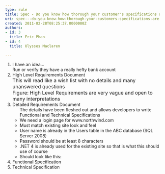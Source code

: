 ```yaml
---
type: rule
title: Spec - Do you know how thorough your customer's specifications are? (There are 5 levels)
uri: spec---do-you-know-how-thorough-your-customers-specifications-are-there-are-5-levels
created: 2011-02-28T08:25:37.0000000Z
authors:
- id: 3
  title: Eric Phan
- id: 4
  title: Ulysses Maclaren

---
```




<span class='intro'> 
  <ol>
    <li>I have an idea…&#160;<br>
    Run or verify they have a really hefty bank account </li>
    <li>High Level Requirements Document<br>
    <font class="ms-rteCustom-GreyBox" size="+0">This will read like a wish list with no details and many unanswered questions<br>
    </font><font class="ms-rteCustom-FigureNormal" size="+0">Figure&#58; High Level Requirements are very vague and open to many interpretations</font> </li>
    <li>Detailed Requirements Document<br>
    <ul>The details have been fleshed out and allows developers to write Functional and Technical Specifications<br>
        <li>We need a login page for www.northwind.com</li>
        <li>Must match existing site look and feel</li>
        <li>User name is already in the Users table in the ABC database (SQL Server 2008)</li>
        <li>Password should be at least 8 characters</li>
        <li>.NET 4 is already used for the existing site so that is what this should use of course</li>
        <li>Should look like this&#58;</li>
    </ul>
    </li>
    <li>Functional Specification </li>
    <li>Technical Specification</li>
</ol>
 </span>




